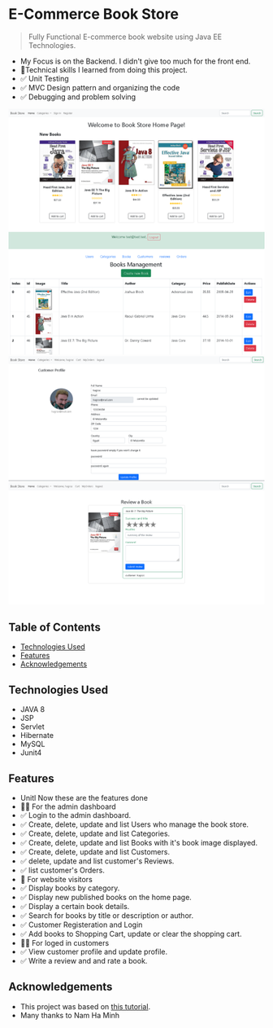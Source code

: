 # E-Commerce Book Store
>  Fully Functional E-commerce book website using Java EE Technologies.
- My Focus is on the Backend. I didn't give too much for the front end.
- 📝Technical skills I learned from doing this project.
- ✅ Unit Testing
- ✅ MVC Design pattern and organizing the code
- ✅ Debugging and problem solving

![bookStoreHome!](images/home.png)
![bookList!](images/book_list.png)
![customerProfile!](images/customer_profile.png)
![bookReviewForm!](images/review_book.png)

## Table of Contents
* [Technologies Used](#technologies-used)
* [Features](#features)
* [Acknowledgements](#acknowledgements)

## Technologies Used
- JAVA 8
- JSP
- Servlet
- Hibernate
- MySQL
- Junit4

## Features
- Unitl Now these are the features done
- 👨‍💼 For the admin dashboard
-   ✅ Login to the admin dashboard.
-   ✅ Create, delete, update and list Users who manage the book store.
-   ✅ Create, delete, update and list Categories.
-   ✅ Create, delete, update and list Books with it's book image displayed.
-   ✅ Create, delete, update and list Customers.
-   ✅ delete, update and list customer's Reviews.
-   ✅ list customer's Orders.
- 🧑 For website visitors
-   ✅ Display books by category.
-   ✅ Display new published books on the home page.
-   ✅ Display a certain book details.
-   ✅ Search for books by title or description or author.
-   ✅ Customer Registeration and Login
-   ✅ Add books to Shopping Cart, update or clear the shopping cart.
- 👨‍💼 For loged in customers
-   ✅ View customer profile and update profile.
-   ✅ Write a review and and rate a book.

## Acknowledgements
- This project was based on [this tutorial](https://bit.ly/3NFR3ZC).
- Many thanks to Nam Ha Minh




